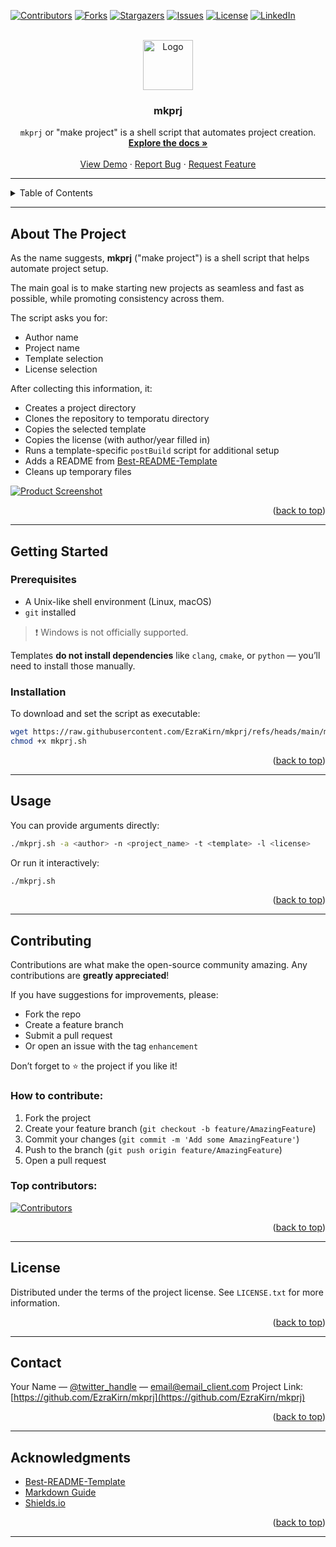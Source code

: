 <!-- Improved compatibility of back to top link: See: https://github.com/othneildrew/Best-README-Template/pull/73 -->

<a id="readme-top"></a>

<!-- PROJECT SHIELDS -->

[![Contributors][contributors-shield]][contributors-url]
[![Forks][forks-shield]][forks-url]
[![Stargazers][stars-shield]][stars-url]
[![Issues][issues-shield]][issues-url]
[![License][license-shield]][license-url]
[![LinkedIn][linkedin-shield]][linkedin-url]

<!-- PROJECT LOGO -->

<br />
<div align="center">
  <a href="https://github.com/EzraKirn/mkprj">
    <img src="images/logo.png" alt="Logo" width="80" height="80">
  </a>

  <h3 align="center">mkprj</h3>

  <p align="center">
    <code>mkprj</code> or "make project" is a shell script that automates project creation.
    <br />
    <a href="https://github.com/EzraKirn/mkprj"><strong>Explore the docs »</strong></a>
    <br />
    <br />
    <a href="https://github.com/EzraKirn/mkprj">View Demo</a>
    &middot;
    <a href="https://github.com/EzraKirn/mkprj/issues/new?labels=bug&template=bug-report---.md">Report Bug</a>
    &middot;
    <a href="https://github.com/EzraKirn/mkprj/issues/new?labels=enhancement&template=feature-request---.md">Request Feature</a>
  </p>
</div>

---

<!-- TABLE OF CONTENTS -->

<details>
  <summary>Table of Contents</summary>
  <ol>
    <li><a href="#about-the-project">About The Project</a>
      <ul>
        <li><a href="#built-with">Built With</a></li>
      </ul>
    </li>
    <li><a href="#getting-started">Getting Started</a>
      <ul>
        <li><a href="#prerequisites">Prerequisites</a></li>
        <li><a href="#installation">Installation</a></li>
      </ul>
    </li>
    <li><a href="#usage">Usage</a></li>
    <li><a href="#roadmap">Roadmap</a></li>
    <li><a href="#contributing">Contributing</a></li>
    <li><a href="#license">License</a></li>
    <li><a href="#contact">Contact</a></li>
    <li><a href="#acknowledgments">Acknowledgments</a></li>
  </ol>
</details>

---

<!-- ABOUT THE PROJECT -->

## About The Project

As the name suggests, **mkprj** ("make project") is a shell script that helps automate project setup.

The main goal is to make starting new projects as seamless and fast as possible, while promoting consistency across them.

The script asks you for:

* Author name
* Project name
* Template selection
* License selection

After collecting this information, it:

* Creates a project directory
* Clones the repository to temporatu directory
* Copies the selected template
* Copies the license (with author/year filled in)
* Runs a template-specific `postBuild` script for additional setup
* Adds a README from [Best-README-Template](https://github.com/othneildrew/Best-README-Template)
* Cleans up temporary files

[![Product Screenshot][product-screenshot]](https://example.com)

<p align="right">(<a href="#readme-top">back to top</a>)</p>

---

<!-- GETTING STARTED -->

## Getting Started

### Prerequisites

* A Unix-like shell environment (Linux, macOS)
* `git` installed

> ❗ Windows is not officially supported.

Templates **do not install dependencies** like `clang`, `cmake`, or `python` — you’ll need to install those manually.

### Installation

To download and set the script as executable:

```sh
wget https://raw.githubusercontent.com/EzraKirn/mkprj/refs/heads/main/mkprj.sh
chmod +x mkprj.sh
```

<p align="right">(<a href="#readme-top">back to top</a>)</p>

---

<!-- USAGE EXAMPLES -->

## Usage

You can provide arguments directly:

```sh
./mkprj.sh -a <author> -n <project_name> -t <template> -l <license>
```

Or run it interactively:

```sh
./mkprj.sh
```

<p align="right">(<a href="#readme-top">back to top</a>)</p>

---


<!-- CONTRIBUTING -->

## Contributing

Contributions are what make the open-source community amazing. Any contributions are **greatly appreciated**!

If you have suggestions for improvements, please:

* Fork the repo
* Create a feature branch
* Submit a pull request
* Or open an issue with the tag `enhancement`

Don’t forget to ⭐️ the project if you like it!

### How to contribute:

1. Fork the project
2. Create your feature branch (`git checkout -b feature/AmazingFeature`)
3. Commit your changes (`git commit -m 'Add some AmazingFeature'`)
4. Push to the branch (`git push origin feature/AmazingFeature`)
5. Open a pull request

### Top contributors:

<a href="https://github.com/EzraKirn/mkprj/graphs/contributors">
  <img src="https://contrib.rocks/image?repo=EzraKirn/mkprj" alt="Contributors" />
</a>

<p align="right">(<a href="#readme-top">back to top</a>)</p>

---

<!-- LICENSE -->

## License

Distributed under the terms of the project license.
See `LICENSE.txt` for more information.

<p align="right">(<a href="#readme-top">back to top</a>)</p>

---

<!-- CONTACT -->

## Contact

Your Name — [@twitter\_handle](https://twitter.com/twitter_handle) — [email@email\_client.com](mailto:email@email_client.com)
Project Link: [https://github.com/EzraKirn/mkprj](https://github.com/EzraKirn/mkprj)

<p align="right">(<a href="#readme-top">back to top</a>)</p>

---

<!-- ACKNOWLEDGMENTS -->

## Acknowledgments

* [Best-README-Template](https://github.com/othneildrew/Best-README-Template)
* [Markdown Guide](https://www.markdownguide.org)
* [Shields.io](https://shields.io)

<p align="right">(<a href="#readme-top">back to top</a>)</p>

---

<!-- MARKDOWN LINKS & IMAGES -->

[contributors-shield]: https://img.shields.io/github/contributors/EzraKirn/mkprj.svg?style=for-the-badge
[contributors-url]: https://github.com/EzraKirn/mkprj/graphs/contributors
[forks-shield]: https://img.shields.io/github/forks/EzraKirn/mkprj.svg?style=for-the-badge
[forks-url]: https://github.com/EzraKirn/mkprj/network/members
[stars-shield]: https://img.shields.io/github/stars/EzraKirn/mkprj.svg?style=for-the-badge
[stars-url]: https://github.com/EzraKirn/mkprj/stargazers
[issues-shield]: https://img.shields.io/github/issues/EzraKirn/mkprj.svg?style=for-the-badge
[issues-url]: https://github.com/EzraKirn/mkprj/issues
[license-shield]: https://img.shields.io/github/license/EzraKirn/mkprj.svg?style=for-the-badge
[license-url]: https://github.com/EzraKirn/mkprj/blob/master/LICENSE.txt
[linkedin-shield]: https://img.shields.io/badge/-LinkedIn-black.svg?style=for-the-badge&logo=linkedin&colorB=555
[linkedin-url]: https://linkedin.com/in/linkedin_username
[product-screenshot]: images/screenshot.png

